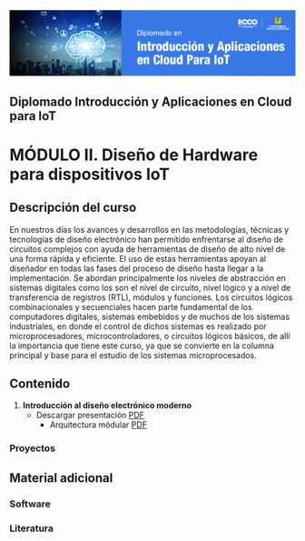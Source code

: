 [![banner](/_assets/pics/pcbdesignbanner.png)](https://github.com/marcoteran/pcbdesign)

## Diplomado Introducción y Aplicaciones en Cloud para IoT
# MÓDULO II. Diseño de Hardware para dispositivos IoT

## Descripción del curso

En nuestros días los avances y desarrollos en las metodologías, técnicas y tecnologías de diseño electrónico han permitido enfrentarse al diseño de circuitos complejos con ayuda de herramientas de diseño de alto nivel de una forma rápida y eficiente. El uso de estas herramientas apoyan al diseñador en todas las fases del proceso de diseño hasta llegar a la implementación. Se abordan principalmente los niveles de abstracción en sistemas digitales como los son el nivel de circuito, nivel lógico y a nivel de transferencia de registros (RTL), módulos y funciones. Los circuitos lógicos combinacionales y secuenciales hacen parte fundamental de los computadores digitales, sistemas embebidos y de muchos de los sistemas industriales, en donde el control de dichos sistemas es realizado por microprocesadores, microcontroladores, o circuitos lógicos básicos, de allí la importancia que tiene este curso, ya que se convierte en la columna principal y base para el estudio de los sistemas microprocesados.

## Contenido

1. **Introducción al diseño electrónico moderno**
	* Descargar presentación [PDF](https://github.com/marcoteran/pcbdesign/raw/master/lectures/01_pcbdesign_introduction.pdf)
		- Arquitectura módular [PDF](https://github.com/marcoteran/pcbdesign/raw/master/lectures/01b_ArchitectureTop-Down.pptx)


### Proyectos


## Material adicional

### Software


### Literatura
